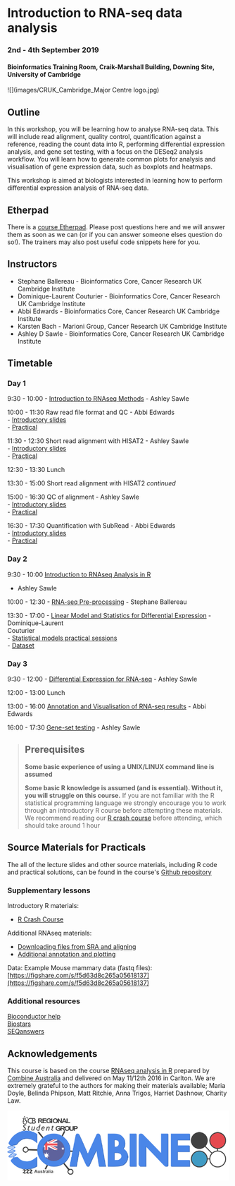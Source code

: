 # Introduction to RNA-seq data analysis 
### 2nd - 4th September 2019
#### Bioinformatics Training Room, Craik-Marshall Building, Downing Site, University of Cambridge

![](images/CRUK_Cambridge_Major Centre logo.jpg)

## Outline

In this workshop, you will be learning how to analyse RNA-seq data.  This will
include read alignment, quality control, quantification against a reference,
reading the count data into R, performing differential expression analysis, and
gene set testing, with a focus on the DESeq2 analysis workflow. You will learn
how to generate common plots for analysis and visualisation of gene expression
data, such as boxplots and heatmaps. 

This workshop is aimed at biologists interested in learning how to perform
differential expression analysis of RNA-seq data. 

## Etherpad

There is a [course
Etherpad](https://etherpad.wikimedia.org/p/RNAseq_UoC_September2019). Please post
questions here and we will answer them as soon as we can (or if you can answer
someone elses question do so!). The trainers may also post useful code snippets
here for you.

## Instructors

* Stephane Ballereau - Bioinformatics Core, Cancer Research UK Cambridge Institute
* Dominique-Laurent Couturier - Bioinformatics Core, Cancer Research UK Cambridge Institute 
* Abbi Edwards - Bioinformatics Core, Cancer Research UK Cambridge Institute
* Karsten Bach - Marioni Group, Cancer Research UK Cambridge Institute
* Ashley D Sawle - Bioinformatics Core, Cancer Research UK Cambridge Institute

## Timetable

### Day 1

9:30 - 10:00 - [Introduction to RNAseq
Methods](html/A_Introduction_to_RNAseq_Methods.html) - Ashley Sawle

10:00 - 11:30 Raw read file format and QC - Abbi Edwards  
    - [Introductory slides](html/B_FastQC.html)  
    - [Practical](html/B_FastQC_practical.html)  
<!--     - [Practical solutions](html/B_FastQC_practical.Solutions.html)   -->

11:30 - 12:30 Short read alignment with HISAT2 - Ashley Sawle  
    - [Introductory slides](html/C_Alignment_with_HISAT2.html)  
    - [Practical](html/C_Alignment_with_HISAT2_practical.html)  
<!--     - [Practical solutions](html/C_Alignment_with_HISAT2.Solutions.html)   -->

12:30 - 13:30 Lunch

13:30 - 15:00 Short read alignment with HISAT2 _continued_

15:00 - 16:30 QC of alignment - Ashley Sawle  
    - [Introductory slides](html/D_QC_of_aligned_reads.html)  
    - [Practical](html/D_QC_of_aligned_reads_practical.html)  
<!--     - [Practical solutions](html/D_QC_of_aligned_reads.Solutions.html)   -->

16:30 - 17:30 Quantification with SubRead - Abbi Edwards  
    - [Introductory slides](html/E_Read_Counts_with_Subread.html)  
    - [Practical](html/E_Read_Counts_with_Subread.practical.html)  
<!--     - [Practical solutions](html/E_Read_Counts_with_Subread.Solutions.html)   -->

### Day 2

9:30 - 10:00  [Introduction to RNAseq Analysis in R](html/01_Introduction_to_RNAseq_Analysis.html)
 - Ashley Sawle

10:00 - 12:30 - [RNA-seq Pre-processing](html/02_Preprocessing_Data.html) -
Stephane Ballereau  
<!--     - [Practical solutions](html/02_Preprocessing_Data.Solutions.html)   -->

13:30 - 17:00 - [Linear Model and Statistics for Differential
Expression](slides/StatisticalModels-20190328.pdf) - Dominique-Laurent  
Couturier  
    - [Statistical models practical sessions](Course_Materials/03-StatisticalModels.Rmd)  
    - [Dataset](Course_Materials/data/03-microarrays.csv)
 
### Day 3

9:30 - 12:00 - [Differential Expression for
RNA-seq](html/04_DE_analysis_with_DESeq2.html) - Ashley Sawle   
<!--     - [practical solutions](html/04_DE_analysis.Solutions.html) -->

12:00 - 13:00 Lunch

13:00 - 16:00 [Annotation and Visualisation of RNA-seq
results](html/05_Annotation_and_Visualisation.html) - Abbi Edwards  
<!--    - [practical 
solutions](html/05_Annotation_and_Visualisation.Solutions.html) -->

16:00 - 17:30 [Gene-set testing](html/06_Gene_set_testing.html) - Ashley Sawle  
<!--     - [practical solutions](html/06_Gene_set_testing.Solutions.html) -->

> ## Prerequisites
>
> __**Some basic experience of using a UNIX/LINUX command line is assumed**__
> 
> __**Some basic R knowledge is assumed (and is essential). Without it, you
> will struggle on this course.**__ 
> If you are not familiar with the R statistical programming language we
> strongly encourage you to work through an introductory R course before
> attempting these materials.
> We recommend reading our [R crash 
course](https://bioinformatics-core-shared-training.github.io/r-crash-course/)
> before attending, which should take around 1 hour
>

## Source Materials for Practicals

The all of the lecture slides and other source materials, including R code and 
practical solutions, can be found in the course's [Github 
repository](https://github.com/bioinformatics-core-shared-training/RNAseq_September_2019)

### Supplementary lessons

Introductory R materials:

- [R Crash Course](https://bioinformatics-core-shared-training.github.io/r-crash-course/)

Additional RNAseq materials:

- [Downloading files from SRA and aligning](Supplementary_Materials/S1_Getting_raw_reads_from_SRA.html)
- [Additional annotation and plotting](Supplementary_Materials/S3_Annotation_and_Visualisation.html)

Data: Example Mouse mammary data (fastq files): 
	[https://figshare.com/s/f5d63d8c265a05618137](https://figshare.com/s/f5d63d8c265a05618137)

### Additional resources

[Bioconductor help](https://www.bioconductor.org/help/)  
[Biostars](https://www.biostars.org/)  
[SEQanswers](http://seqanswers.com/)  

## Acknowledgements

This course is based on the course [RNAseq analysis in R](http://combine-australia.github.io/2016-05-11-RNAseq/) prepared by [Combine Australia](https://combine.org.au/) and delivered on May 11/12th 2016 in Carlton. We are extremely grateful to the authors for making their materials available; Maria Doyle, Belinda Phipson, Matt Ritchie, Anna Trigos, Harriet Dashnow, Charity Law.

![](images/combine_banner_small.png)
